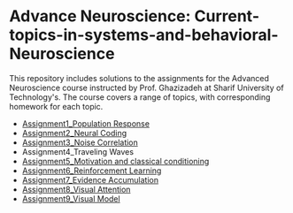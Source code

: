 # Advance Neuroscience: Current-topics-in-systems-and-behavioral-Neuroscience
This repository includes solutions to the assignments for the Advanced Neuroscience course instructed by Prof. Ghazizadeh at Sharif University of Technology's. The course covers a range of topics, with corresponding homework for each topic.
- [Assignment1_Population Response](https://github.com/sajadahmadi14/Advance-Neuroscience-Current-topics-in-systems-and-behavioral-Neuroscience/tree/main/Population%20Response%20Structure)
- [Assignment2_Neural Coding](https://github.com/sajadahmadi14/Advance-Neuroscience-Current-topics-in-systems-and-behavioral-Neuroscience/tree/main/Neural%20Encoding)
- [Assignment3_Noise Correlation](https://github.com/sajadahmadi14/Advance-Neuroscience-Current-topics-in-systems-and-behavioral-Neuroscience/tree/main/Noise%20Correlation)
- Assignment4_Traveling Waves
- [Assignment5_Motivation and classical conditioning](https://github.com/sajadahmadi14/Advance-Neuroscience-Current-topics-in-systems-and-behavioral-Neuroscience/tree/main/Motivation%and%classical%conditioning)
- [Assignment6_Reinforcement Learning](https://github.com/sajadahmadi14/Advance-Neuroscience-Current-topics-in-systems-and-behavioral-Neuroscience/tree/main/Reinforcement%20Learning)
- [Assignment7_Evidence Accumulation](https://github.com/sajadahmadi14/Advance-Neuroscience-Current-topics-in-systems-and-behavioral-Neuroscience/tree/main/Evidence_Accumulation)
- [Assignment8_Visual Attention](https://github.com/sajadahmadi14/Advance-Neuroscience-Current-topics-in-systems-and-behavioral-Neuroscience/tree/main/Visual%20Attention)
- [Assignment9_Visual Model](https://github.com/sajadahmadi14/Advance-Neuroscience-Current-topics-in-systems-and-behavioral-Neuroscience/tree/main/Visual_Model)
